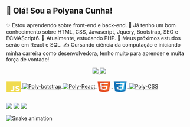 ## 👋 Olá! Sou a Polyana Cunha!
✨ Estou aprendendo sobre front-end e back-end. 
🌻 Já tenho um bom conhecimento sobre HTML, CSS, Javascript, Jquery, Bootstrap, SEO e ECMAScript6.
🥰 Atualmente, estudando PHP.
🍕 Meus próximos estudos serão em React e SQL.
✍ Cursando ciência da computação e iniciando minha carreira como desenvolvedora, tenho muito para aprender e muita força de vontade!

<div align="center">
  <a href="https://github.com/polyanacunha">
  <img height="180em" src="https://github-readme-stats.vercel.app/api?username=polyanacunha&show_icons=true&theme=synthwave&include_all_commits=true&count_private=true"/>
  <img height="180em"  src="https://github-readme-stats.vercel.app/api/top-langs/?username=polyanacunha&layout=compact&langs_count=7&theme=synthwave"/>
</div>
  
  <div style="display: inline_block"><br>
  <img align="center" alt="Poly-Js" height="30" width="40" src="https://raw.githubusercontent.com/devicons/devicon/master/icons/javascript/javascript-plain.svg">
  <img align="center" alt="Poly-botstrap" height="30" width="40" src="https://cdn.jsdelivr.net/gh/devicons/devicon/icons/bootstrap/bootstrap-plain-wordmark.svg">
  <img align="center" alt="Poly-React" height="30" width="40"  src="https://cdn.jsdelivr.net/gh/devicons/devicon/icons/php/php-original.svg">
  <img align="center" alt="Poly-HTML" height="30" width="40" src="https://raw.githubusercontent.com/devicons/devicon/master/icons/html5/html5-original.svg">
  <img align="center" alt="Poly-CSS" height="30" width="40" src="https://raw.githubusercontent.com/devicons/devicon/master/icons/css3/css3-original.svg">
  <img align="center" alt="Poly-CSS" height="30" width="40"  src="https://cdn.jsdelivr.net/gh/devicons/devicon/icons/jquery/jquery-original.svg">
</div>
  
   ##
 
<div> 
  <a href="https://www.instagram.com/polycunha_/" target="_blank"><img src="https://img.shields.io/badge/-Instagram-%23E4405F?style=for-the-badge&logo=instagram&logoColor=white" target="_blank"></a>
  <a href = "mailto:polyanacunha10@gmail.com"><img src="https://img.shields.io/badge/-Gmail-%23333?style=for-the-badge&logo=gmail&logoColor=white" target="_blank"></a>
  <a href="https://www.linkedin.com/in/polyana-cunha-795b871b7/" target="_blank"><img src="https://img.shields.io/badge/-LinkedIn-%230077B5?style=for-the-badge&logo=linkedin&logoColor=white" target="_blank"></a> 
 
  ![Snake animation](https://github.com/polyanacunha/polyanacunha/blob/output/github-contribution-grid-snake.svg)
 
</div>

